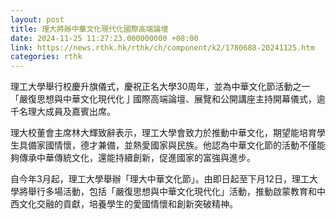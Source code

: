 ```yaml
---
layout: post
title: 理大將辦中華文化現代化國際高端論壇
date: 2024-11-25 11:27:23.000000000 +08:00
link: https://news.rthk.hk/rthk/ch/component/k2/1780688-20241125.htm
categories: rthk
---
```


理工大學舉行校慶升旗儀式，慶祝正名大學30周年，並為中華文化節活動之一「嚴復思想與中華文化現代化亅國際高端論壇、展覽和公開講座主持開幕儀式，逾千名理大成員及嘉賓出席。

理大校董會主席林大輝致辭表示，理工大學會致力於推動中華文化，期望能培育學生具備家國情懷，德才兼備，並熱愛國家與民族。他認為中華文化節的活動不僅能夠傳承中華傳統文化，還能持續創新，促進國家的富強與進步。

自今年3月起，理工大學舉辦「理大中華文化節」。由即日起至下月12日，理工大學將舉行多場活動，包括「嚴復思想與中華文化現代化」活動，推動啟蒙教育和中西文化交融的貢獻，培養學生的愛國情懷和創新突破精神。
